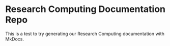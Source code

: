 # Research Computing Documentation Repo

This is a test to try generating our Research Computing documentation with MkDocs.
